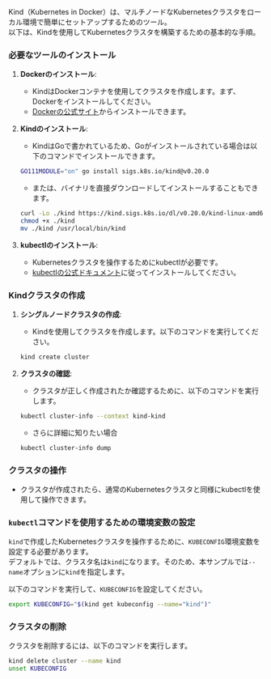 Kind（Kubernetes in Docker）は、マルチノードなKubernetesクラスタをローカル環境で簡単にセットアップするためのツール。<br>
以下は、Kindを使用してKubernetesクラスタを構築するための基本的な手順。

### 必要なツールのインストール

1. **Dockerのインストール**:
   - KindはDockerコンテナを使用してクラスタを作成します。まず、Dockerをインストールしてください。
   - [Dockerの公式サイト](https://www.docker.com/get-started)からインストールできます。

2. **Kindのインストール**:
   - KindはGoで書かれているため、Goがインストールされている場合は以下のコマンドでインストールできます。
   ```bash
   GO111MODULE="on" go install sigs.k8s.io/kind@v0.20.0
   ```
   - または、バイナリを直接ダウンロードしてインストールすることもできます。
   ```bash
   curl -Lo ./kind https://kind.sigs.k8s.io/dl/v0.20.0/kind-linux-amd64
   chmod +x ./kind
   mv ./kind /usr/local/bin/kind
   ```

3. **kubectlのインストール**:
   - Kubernetesクラスタを操作するためにkubectlが必要です。
   - [kubectlの公式ドキュメント](https://kubernetes.io/ja/docs/tasks/tools/)に従ってインストールしてください。

### Kindクラスタの作成

1. **シングルノードクラスタの作成**:
   - Kindを使用してクラスタを作成します。以下のコマンドを実行してください。
   ```bash
   kind create cluster
   ```

2. **クラスタの確認**:
   - クラスタが正しく作成されたか確認するために、以下のコマンドを実行します。
   ```bash
   kubectl cluster-info --context kind-kind
   ```
   - さらに詳細に知りたい場合
   ```bash
   kubectl cluster-info dump
   ```

### クラスタの操作

- クラスタが作成されたら、通常のKubernetesクラスタと同様にkubectlを使用して操作できます。

### `kubectl`コマンドを使用するための環境変数の設定

`kind`で作成したKubernetesクラスタを操作するために、`KUBECONFIG`環境変数を設定する必要があります。<br>
デフォルトでは、クラスタ名は`kind`になります。そのため、本サンプルでは`--name`オプションに`kind`を指定します。

以下のコマンドを実行して、`KUBECONFIG`を設定してください。
```bash
export KUBECONFIG="$(kind get kubeconfig --name="kind")"
```

### クラスタの削除

クラスタを削除するには、以下のコマンドを実行します。

```bash
kind delete cluster --name kind
unset KUBECONFIG
```